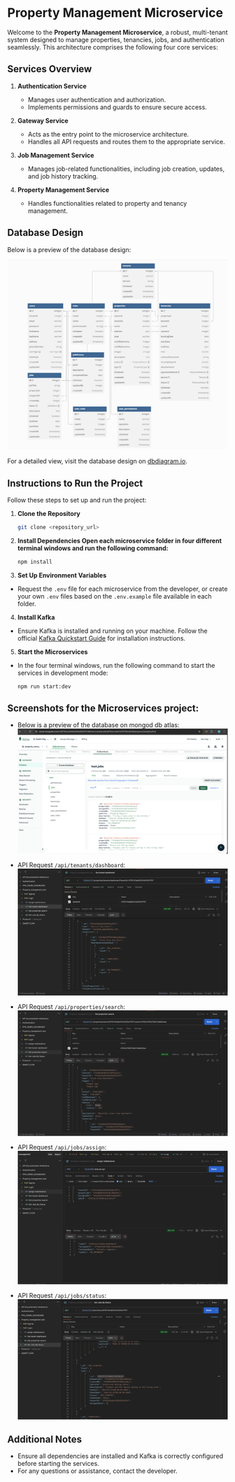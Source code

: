 # Property Management Microservice

Welcome to the **Property Management Microservice**, a robust, multi-tenant system designed to manage properties, tenancies, jobs, and authentication seamlessly. This architecture comprises the following four core services:

## Services Overview

1. **Authentication Service**

   - Manages user authentication and authorization.
   - Implements permissions and guards to ensure secure access.

2. **Gateway Service**

   - Acts as the entry point to the microservice architecture.
   - Handles all API requests and routes them to the appropriate service.

3. **Job Management Service**

   - Manages job-related functionalities, including job creation, updates, and job history tracking.

4. **Property Management Service**
   - Handles functionalities related to property and tenancy management.

## Database Design

Below is a preview of the database design:

![Database Design](./readme/db_design.png)

For a detailed view, visit the database design on [dbdiagram.io](https://dbdiagram.io/d/property_manager_test-67639a0284c7410727270faa).

## Instructions to Run the Project

Follow these steps to set up and run the project:

1. **Clone the Repository**

   ```bash
   git clone <repository_url>

   ```

2. **Install Dependencies Open each microservice folder in four different terminal windows and run the following command:**

   ```bash
   npm install

   ```

3. **Set Up Environment Variables**

- Request the `.env` file for each microservice from the developer, or create your own `.env` files based on the `.env.example` file available in each folder.

4. **Install Kafka**

- Ensure Kafka is installed and running on your machine. Follow the official [Kafka Quickstart Guide](https://kafka.apache.org/quickstart) for installation instructions.

5. **Start the Microservices**

- In the four terminal windows, run the following command to start the services in development mode:

  ```bash
  npm run start:dev

  ```

## Screenshots for the Microservices project:

- Below is a preview of the database on mongod db atlas:
![Database Design](./readme/database_view.png)

- API Request `/api/tenants/dashboard`:
![Database Design](./readme/tenant_dashboard.png)

- API Request `/api/properties/search`:
![Database Design](./readme/properties_search.png)

- API Request `/api/jobs/assign`:
![Database Design](./readme/assign_contractor.png)

- API Request `/api/jobs/status`:
![Database Design](./readme/jobs_by_status.png)


## Additional Notes

- Ensure all dependencies are installed and Kafka is correctly configured before starting the services.
- For any questions or assistance, contact the developer.

